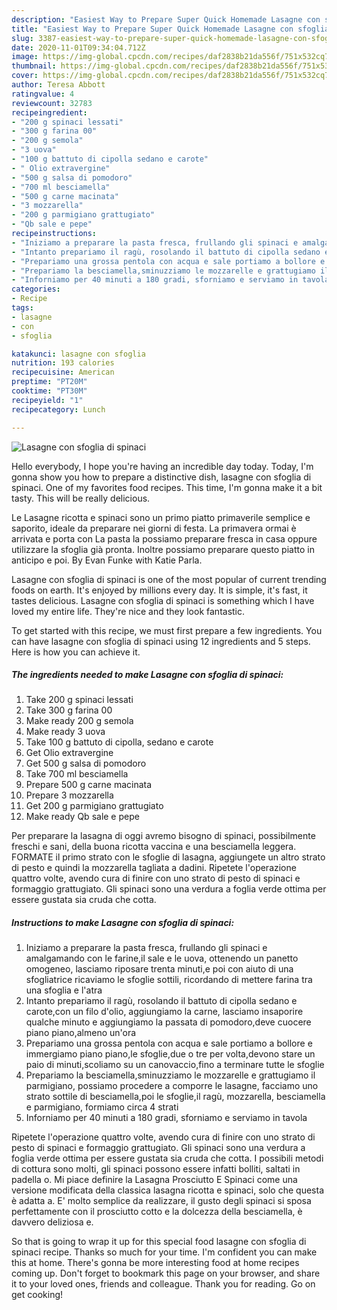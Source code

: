 ```yaml
---
description: "Easiest Way to Prepare Super Quick Homemade Lasagne con sfoglia di spinaci"
title: "Easiest Way to Prepare Super Quick Homemade Lasagne con sfoglia di spinaci"
slug: 3387-easiest-way-to-prepare-super-quick-homemade-lasagne-con-sfoglia-di-spinaci
date: 2020-11-01T09:34:04.712Z
image: https://img-global.cpcdn.com/recipes/daf2838b21da556f/751x532cq70/lasagne-con-sfoglia-di-spinaci-recipe-main-photo.jpg
thumbnail: https://img-global.cpcdn.com/recipes/daf2838b21da556f/751x532cq70/lasagne-con-sfoglia-di-spinaci-recipe-main-photo.jpg
cover: https://img-global.cpcdn.com/recipes/daf2838b21da556f/751x532cq70/lasagne-con-sfoglia-di-spinaci-recipe-main-photo.jpg
author: Teresa Abbott
ratingvalue: 4
reviewcount: 32783
recipeingredient:
- "200 g spinaci lessati"
- "300 g farina 00"
- "200 g semola"
- "3 uova"
- "100 g battuto di cipolla sedano e carote"
- " Olio extravergine"
- "500 g salsa di pomodoro"
- "700 ml besciamella"
- "500 g carne macinata"
- "3 mozzarella"
- "200 g parmigiano grattugiato"
- "Qb sale e pepe"
recipeinstructions:
- "Iniziamo a preparare la pasta fresca, frullando gli spinaci e amalgamando con le farine,il sale e le uova, ottenendo un panetto omogeneo, lasciamo riposare trenta minuti,e poi con aiuto di una sfogliatrice ricaviamo le sfoglie sottili, ricordando di mettere farina tra una sfoglia e l&#39;atra"
- "Intanto prepariamo il ragù, rosolando il battuto di cipolla sedano e carote,con un filo d&#39;olio, aggiungiamo la carne, lasciamo insaporire qualche minuto e aggiungiamo la passata di pomodoro,deve cuocere piano piano,almeno un&#39;ora"
- "Prepariamo una grossa pentola con acqua e sale portiamo a bollore e immergiamo piano piano,le sfoglie,due o tre per volta,devono stare un paio di minuti,scoliamo su un canovaccio,fino a terminare tutte le sfoglie"
- "Prepariamo la besciamella,sminuzziamo le mozzarelle e grattugiamo il parmigiano, possiamo procedere a comporre le lasagne, facciamo uno strato sottile di besciamella,poi le sfoglie,il ragù, mozzarella, besciamella e parmigiano, formiamo circa 4 strati"
- "Inforniamo per 40 minuti a 180 gradi, sforniamo e serviamo in tavola"
categories:
- Recipe
tags:
- lasagne
- con
- sfoglia

katakunci: lasagne con sfoglia 
nutrition: 193 calories
recipecuisine: American
preptime: "PT20M"
cooktime: "PT30M"
recipeyield: "1"
recipecategory: Lunch

---
```



![Lasagne con sfoglia di spinaci](https://img-global.cpcdn.com/recipes/daf2838b21da556f/751x532cq70/lasagne-con-sfoglia-di-spinaci-recipe-main-photo.jpg)

Hello everybody, I hope you're having an incredible day today. Today, I'm gonna show you how to prepare a distinctive dish, lasagne con sfoglia di spinaci. One of my favorites food recipes. This time, I'm gonna make it a bit tasty. This will be really delicious.

Le Lasagne ricotta e spinaci sono un primo piatto primaverile semplice e saporito, ideale da preparare nei giorni di festa. La primavera ormai è arrivata e porta con La pasta la possiamo preparare fresca in casa oppure utilizzare la sfoglia già pronta. Inoltre possiamo preparare questo piatto in anticipo e poi. By Evan Funke with Katie Parla.

Lasagne con sfoglia di spinaci is one of the most popular of current trending foods on earth. It's enjoyed by millions every day. It is simple, it's fast, it tastes delicious. Lasagne con sfoglia di spinaci is something which I have loved my entire life. They're nice and they look fantastic.


To get started with this recipe, we must first prepare a few ingredients. You can have lasagne con sfoglia di spinaci using 12 ingredients and 5 steps. Here is how you can achieve it.

<!--inarticleads1-->

##### The ingredients needed to make Lasagne con sfoglia di spinaci:

1. Take 200 g spinaci lessati
1. Take 300 g farina 00
1. Make ready 200 g semola
1. Make ready 3 uova
1. Take 100 g battuto di cipolla, sedano e carote
1. Get  Olio extravergine
1. Get 500 g salsa di pomodoro
1. Take 700 ml besciamella
1. Prepare 500 g carne macinata
1. Prepare 3 mozzarella
1. Get 200 g parmigiano grattugiato
1. Make ready Qb sale e pepe


Per preparare la lasagna di oggi avremo bisogno di spinaci, possibilmente freschi e sani, della buona ricotta vaccina e una besciamella leggera. FORMATE il primo strato con le sfoglie di lasagna, aggiungete un altro strato di pesto e quindi la mozzarella tagliata a dadini. Ripetete l&#39;operazione quattro volte, avendo cura di finire con uno strato di pesto di spinaci e formaggio grattugiato. Gli spinaci sono una verdura a foglia verde ottima per essere gustata sia cruda che cotta. 

<!--inarticleads2-->

##### Instructions to make Lasagne con sfoglia di spinaci:

1. Iniziamo a preparare la pasta fresca, frullando gli spinaci e amalgamando con le farine,il sale e le uova, ottenendo un panetto omogeneo, lasciamo riposare trenta minuti,e poi con aiuto di una sfogliatrice ricaviamo le sfoglie sottili, ricordando di mettere farina tra una sfoglia e l&#39;atra
1. Intanto prepariamo il ragù, rosolando il battuto di cipolla sedano e carote,con un filo d&#39;olio, aggiungiamo la carne, lasciamo insaporire qualche minuto e aggiungiamo la passata di pomodoro,deve cuocere piano piano,almeno un&#39;ora
1. Prepariamo una grossa pentola con acqua e sale portiamo a bollore e immergiamo piano piano,le sfoglie,due o tre per volta,devono stare un paio di minuti,scoliamo su un canovaccio,fino a terminare tutte le sfoglie
1. Prepariamo la besciamella,sminuzziamo le mozzarelle e grattugiamo il parmigiano, possiamo procedere a comporre le lasagne, facciamo uno strato sottile di besciamella,poi le sfoglie,il ragù, mozzarella, besciamella e parmigiano, formiamo circa 4 strati
1. Inforniamo per 40 minuti a 180 gradi, sforniamo e serviamo in tavola


Ripetete l&#39;operazione quattro volte, avendo cura di finire con uno strato di pesto di spinaci e formaggio grattugiato. Gli spinaci sono una verdura a foglia verde ottima per essere gustata sia cruda che cotta. I possibili metodi di cottura sono molti, gli spinaci possono essere infatti bolliti, saltati in padella o. Mi piace definire la Lasagna Prosciutto E Spinaci come una versione modificata della classica lasagna ricotta e spinaci, solo che questa è adatta a. E&#39; molto semplice da realizzare, il gusto degli spinaci si sposa perfettamente con il prosciutto cotto e la dolcezza della besciamella, è davvero deliziosa e. 

So that is going to wrap it up for this special food lasagne con sfoglia di spinaci recipe. Thanks so much for your time. I'm confident you can make this at home. There's gonna be more interesting food at home recipes coming up. Don't forget to bookmark this page on your browser, and share it to your loved ones, friends and colleague. Thank you for reading. Go on get cooking!
